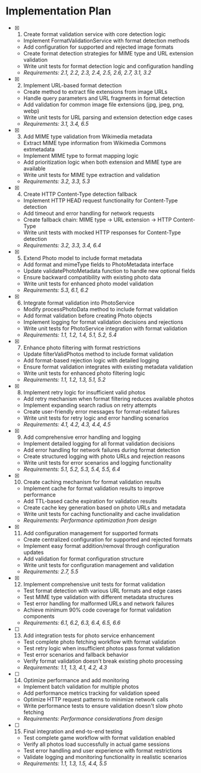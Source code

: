 # Implementation Plan

- [x] 1. Create format validation service with core detection logic

  - Implement FormatValidationService with format detection methods
  - Add configuration for supported and rejected image formats
  - Create format detection strategies for MIME type and URL extension validation
  - Write unit tests for format detection logic and configuration handling
  - _Requirements: 2.1, 2.2, 2.3, 2.4, 2.5, 2.6, 2.7, 3.1, 3.2_

- [x] 2. Implement URL-based format detection

  - Create method to extract file extensions from image URLs
  - Handle query parameters and URL fragments in format detection
  - Add validation for common image file extensions (jpg, jpeg, png, webp)
  - Write unit tests for URL parsing and extension detection edge cases
  - _Requirements: 3.1, 3.4, 6.5_

- [x] 3. Add MIME type validation from Wikimedia metadata

  - Extract MIME type information from Wikimedia Commons extmetadata
  - Implement MIME type to format mapping logic
  - Add prioritization logic when both extension and MIME type are available
  - Write unit tests for MIME type extraction and validation
  - _Requirements: 3.2, 3.3, 5.3_

- [x] 4. Create HTTP Content-Type detection fallback

  - Implement HTTP HEAD request functionality for Content-Type detection
  - Add timeout and error handling for network requests
  - Create fallback chain: MIME type → URL extension → HTTP Content-Type
  - Write unit tests with mocked HTTP responses for Content-Type detection
  - _Requirements: 3.2, 3.3, 3.4, 6.4_

- [x] 5. Extend Photo model to include format metadata

  - Add format and mimeType fields to PhotoMetadata interface
  - Update validatePhotoMetadata function to handle new optional fields
  - Ensure backward compatibility with existing photo data
  - Write unit tests for enhanced photo model validation
  - _Requirements: 5.3, 6.1, 6.2_

- [x] 6. Integrate format validation into PhotoService

  - Modify processPhotoData method to include format validation
  - Add format validation before creating Photo objects
  - Implement logging for format validation decisions and rejections
  - Write unit tests for PhotoService integration with format validation
  - _Requirements: 1.1, 1.2, 1.4, 5.1, 5.2, 5.4_

- [x] 7. Enhance photo filtering with format restrictions

  - Update filterValidPhotos method to include format validation
  - Add format-based rejection logic with detailed logging
  - Ensure format validation integrates with existing metadata validation
  - Write unit tests for enhanced photo filtering logic
  - _Requirements: 1.1, 1.2, 1.3, 5.1, 5.2_

- [x] 8. Implement retry logic for insufficient valid photos

  - Add retry mechanism when format filtering reduces available photos
  - Implement expanding search radius on retry attempts
  - Create user-friendly error messages for format-related failures
  - Write unit tests for retry logic and error handling scenarios
  - _Requirements: 4.1, 4.2, 4.3, 4.4, 4.5_

- [x] 9. Add comprehensive error handling and logging

  - Implement detailed logging for all format validation decisions
  - Add error handling for network failures during format detection
  - Create structured logging with photo URLs and rejection reasons
  - Write unit tests for error scenarios and logging functionality
  - _Requirements: 5.1, 5.2, 5.3, 5.4, 5.5, 6.4_

- [x] 10. Create caching mechanism for format validation results

  - Implement cache for format validation results to improve performance
  - Add TTL-based cache expiration for validation results
  - Create cache key generation based on photo URLs and metadata
  - Write unit tests for caching functionality and cache invalidation
  - _Requirements: Performance optimization from design_

- [x] 11. Add configuration management for supported formats

  - Create centralized configuration for supported and rejected formats
  - Implement easy format addition/removal through configuration updates
  - Add validation for format configuration structure
  - Write unit tests for configuration management and validation
  - _Requirements: 2.7, 5.5_

- [x] 12. Implement comprehensive unit tests for format validation

  - Test format detection with various URL formats and edge cases
  - Test MIME type validation with different metadata structures
  - Test error handling for malformed URLs and network failures
  - Achieve minimum 90% code coverage for format validation components
  - _Requirements: 6.1, 6.2, 6.3, 6.4, 6.5, 6.6_

- [ ] 13. Add integration tests for photo service enhancement

  - Test complete photo fetching workflow with format validation
  - Test retry logic when insufficient photos pass format validation
  - Test error scenarios and fallback behavior
  - Verify format validation doesn't break existing photo processing
  - _Requirements: 1.1, 1.3, 4.1, 4.2, 4.3_

- [ ] 14. Optimize performance and add monitoring

  - Implement batch validation for multiple photos
  - Add performance metrics tracking for validation speed
  - Optimize HTTP request patterns to minimize network calls
  - Write performance tests to ensure validation doesn't slow photo fetching
  - _Requirements: Performance considerations from design_

- [ ] 15. Final integration and end-to-end testing
  - Test complete game workflow with format validation enabled
  - Verify all photos load successfully in actual game sessions
  - Test error handling and user experience with format restrictions
  - Validate logging and monitoring functionality in realistic scenarios
  - _Requirements: 1.1, 1.3, 1.5, 4.4, 5.5_
